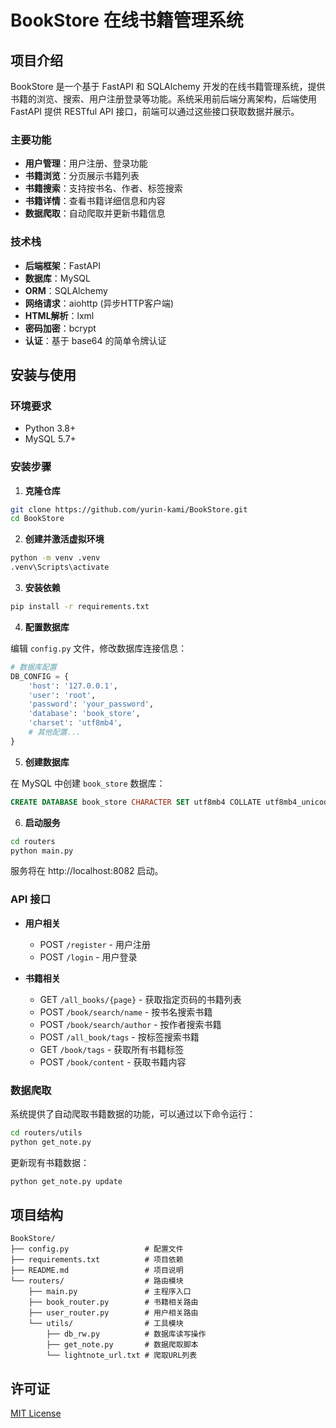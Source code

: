 # BookStore 在线书籍管理系统

## 项目介绍

BookStore 是一个基于 FastAPI 和 SQLAlchemy 开发的在线书籍管理系统，提供书籍的浏览、搜索、用户注册登录等功能。系统采用前后端分离架构，后端使用 FastAPI 提供 RESTful API 接口，前端可以通过这些接口获取数据并展示。

### 主要功能

- **用户管理**：用户注册、登录功能
- **书籍浏览**：分页展示书籍列表
- **书籍搜索**：支持按书名、作者、标签搜索
- **书籍详情**：查看书籍详细信息和内容
- **数据爬取**：自动爬取并更新书籍信息

### 技术栈

- **后端框架**：FastAPI
- **数据库**：MySQL
- **ORM**：SQLAlchemy
- **网络请求**：aiohttp (异步HTTP客户端)
- **HTML解析**：lxml
- **密码加密**：bcrypt
- **认证**：基于 base64 的简单令牌认证

## 安装与使用

### 环境要求

- Python 3.8+
- MySQL 5.7+

### 安装步骤

1. **克隆仓库**

```bash
git clone https://github.com/yurin-kami/BookStore.git
cd BookStore
```

2. **创建并激活虚拟环境**

```bash
python -m venv .venv
.venv\Scripts\activate
```

3. **安装依赖**

```bash
pip install -r requirements.txt
```

4. **配置数据库**

编辑 `config.py` 文件，修改数据库连接信息：

```python
# 数据库配置
DB_CONFIG = {
    'host': '127.0.0.1',
    'user': 'root',
    'password': 'your_password',
    'database': 'book_store',
    'charset': 'utf8mb4',
    # 其他配置...
}
```

5. **创建数据库**

在 MySQL 中创建 `book_store` 数据库：

```sql
CREATE DATABASE book_store CHARACTER SET utf8mb4 COLLATE utf8mb4_unicode_ci;
```

6. **启动服务**

```bash
cd routers
python main.py
```

服务将在 http://localhost:8082 启动。

### API 接口

- **用户相关**
  - POST `/register` - 用户注册
  - POST `/login` - 用户登录

- **书籍相关**
  - GET `/all_books/{page}` - 获取指定页码的书籍列表
  - POST `/book/search/name` - 按书名搜索书籍
  - POST `/book/search/author` - 按作者搜索书籍
  - POST `/all_book/tags` - 按标签搜索书籍
  - GET `/book/tags` - 获取所有书籍标签
  - POST `/book/content` - 获取书籍内容

### 数据爬取

系统提供了自动爬取书籍数据的功能，可以通过以下命令运行：

```bash
cd routers/utils
python get_note.py
```

更新现有书籍数据：

```bash
python get_note.py update
```

## 项目结构

```
BookStore/
├── config.py                 # 配置文件
├── requirements.txt          # 项目依赖
├── README.md                 # 项目说明
└── routers/                  # 路由模块
    ├── main.py               # 主程序入口
    ├── book_router.py        # 书籍相关路由
    ├── user_router.py        # 用户相关路由
    └── utils/                # 工具模块
        ├── db_rw.py          # 数据库读写操作
        ├── get_note.py       # 数据爬取脚本
        └── lightnote_url.txt # 爬取URL列表
```

## 许可证

[MIT License](LICENSE)
